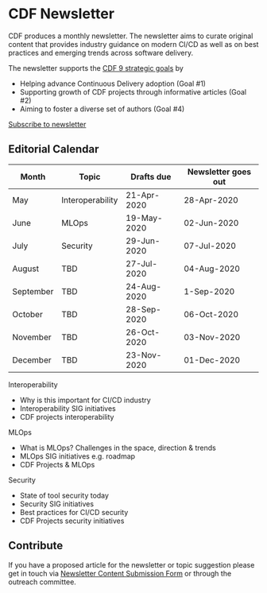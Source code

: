 # CDF Newsletter

CDF produces a monthly newsletter.
The newsletter aims to curate original content that provides industry guidance on modern CI/CD as well as on best practices and emerging trends across software delivery.

The newsletter supports the [CDF 9 strategic goals](https://cd.foundation/blog/2019/10/17/cdfs-governing-board-unveils-9-strategic-goals/) by
 * Helping advance Continuous Delivery adoption (Goal #1)
 * Supporting growth of CDF projects through informative articles (Goal #2)
 * Aiming to foster a diverse set of authors (Goal #4)

[Subscribe to newsletter](https://cd.foundation/stay-connected/)

## Editorial Calendar
| Month | Topic | Drafts due | Newsletter goes out |
| ----- | ----- | ---------- | ------------------- |
| May | Interoperability | 21-Apr-2020 | 28-Apr-2020 |
| June | MLOps | 19-May-2020 | 02-Jun-2020 |
| July | Security | 29-Jun-2020 | 07-Jul-2020 |
| August | TBD | 27-Jul-2020 | 04-Aug-2020 |
| September | TBD | 24-Aug-2020 | 1-Sep-2020 |
| October | TBD | 28-Sep-2020 | 06-Oct-2020 |
| November | TBD | 26-Oct-2020 | 03-Nov-2020 |
| December | TBD | 23-Nov-2020 | 01-Dec-2020 |

Interoperability
 * Why is this important for CI/CD industry
 * Interoperability SIG initiatives
 * CDF projects interoperability
 
MLOps
 * What is MLOps? Challenges in the space, direction & trends
 * MLOps SIG initiatives e.g. roadmap
 * CDF Projects & MLOps
 
Security
 * State of tool security today
 * Security SIG initiatives 
 * Best practices for CI/CD security
 * CDF Projects security initiatives
 
 ## Contribute
 If you have a proposed article for the newsletter or topic suggestion please get in touch via [Newsletter Content Submission Form](https://cd.foundation/stay-connected/newsletter-submission-form/) or through the outreach committee. 
